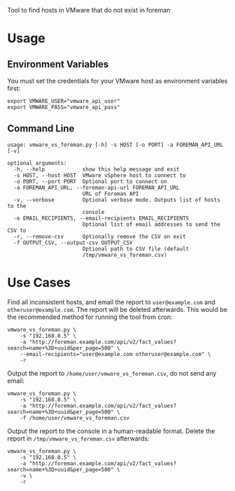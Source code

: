 Tool to find hosts in VMware that do not exist in foreman

# Usage

## Environment Variables

You must set the credentials for your VMware host as environment variables first:

    export VMWARE_USER="vmware_api_user"
    export VMWARE_PASS="vmware_api_pass"

## Command Line

    usage: vmware_vs_foreman.py [-h] -s HOST [-o PORT] -a FOREMAN_API_URL [-v]
 
    optional arguments:
      -h, --help            show this help message and exit
      -s HOST, --host HOST  VMware vSphere host to connect to
      -o PORT, --port PORT  Optional port to connect on
      -a FOREMAN_API_URL, --foreman-api-url FOREMAN_API_URL
                            URL of Foreman API
      -v, --verbose         Optional verbose mode. Outputs list of hosts to the
                            console
      -e EMAIL_RECIPIENTS, --email-recipients EMAIL_RECIPIENTS
                            Optional list of email addresses to send the CSV to
      -r, --remove-csv      Optionally remove the CSV on exit
      -f OUTPUT_CSV, --output-csv OUTPUT_CSV
                            Optional path to CSV file (default
                            /tmp/vmware_vs_foreman.csv)

# Use Cases

Find all inconsistent hosts, and email the report to ``user@example.com`` and ``otheruser@example.com``. The report will be deleted afterwards. This would be the recommended method for running the tool from cron:

    vmware_vs_foreman.py \ 
        -s "192.168.0.5" \
        -a "http://foreman.example.com/api/v2/fact_values?search=name+%3D+uuid&per_page=500" \
        --email-recipients="user@example.com otheruser@example.com" \
        -r

Output the report to ``/home/user/vmware_vs_foreman.csv``, do not send any email:

    vmware_vs_foreman.py \
        -s "192.168.0.5" \
        -a "http://foreman.example.com/api/v2/fact_values?search=name+%3D+uuid&per_page=500" \
        -f /home/user/vmware_vs_foreman.csv

Output the report to the console in a human-readable format. Delete the report in ``/tmp/vmware_vs_foreman.csv`` afterwards:

    vmware_vs_foreman.py \
        -s "192.168.0.5" \
        -a "http://foreman.example.com/api/v2/fact_values?search=name+%3D+uuid&per_page=500" \
        -v \
        -r

